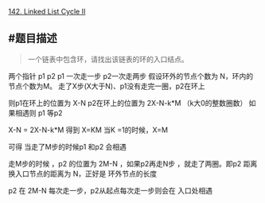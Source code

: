 
[142. Linked List Cycle II](https://leetcode.com/problems/linked-list-cycle-ii/)

#题目描述
-------

>一个链表中包含环，请找出该链表的环的入口结点。



两个指针 p1 p2  p1 一次走一步  p2一次走两步
假设环外的节点个数为 N，环内的节点个数为M。
走了X步(X大于N)、p1没有走完一圈，p2在环上

则p1在环上的位置为 X-N
p2在环上的位置为 2X-N-k*M （k大0的整数圈数）
如果相遇则 p1 等p2

X-N = 2X-N-k*M
得到 X=KM  当K =1的时候，X=M 

可得 当走了M步的时候p1 和p2 会相遇

走M步的时候 ，p2 的位置为 2M-N ，如果p2再走N步 ，就走了两圈。即p2 距离换入口节点的距离为 N，正好是 环外节点的长度

p2 在 2M-N 每次走一步，p2从起点每次走一步则会在 入口处相遇